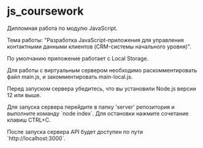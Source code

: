 # js_coursework
<p>Дипломная работа по модулю JavaScript.</p>
<p>Тема работы: "Разработка JavaScript-приложения для управления контактными данными клиентов (CRM-системы начального уровня)".</p>
<p>По умолчанию приложение работает с Local Storage.</p>
<p>Для работы с виртуальным сервером необходимо раскомментировать файл main.js, и закомментировать main-local.js.</p>
<p>Перед запуском сервера убедитесь, что вы установили Node.js версии 12 или выше.</p>
<p>Для запуска сервера перейдите в папку 'server' репозитория и выполните команду `node index`. Для остановки нажмите сочетание клавиш CTRL+C.</p>
<p>После запуска сервера API будет доступен по пути `http://localhost:3000`.</p>
